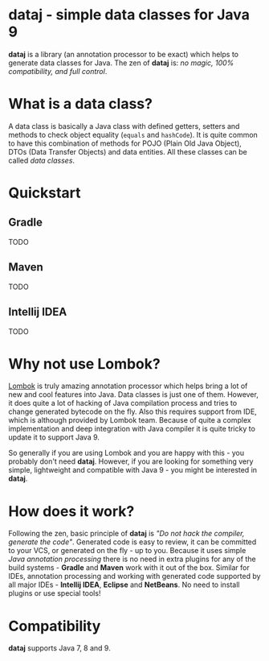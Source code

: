 # dataj - simple data classes for Java 9

**dataj** is a library (an annotation processor to be exact) which helps to generate data classes for Java. The zen of **dataj** is: *no magic, 100% compatibility, and full control*. 

# What is a data class?

A data class is basically a Java class with defined getters, setters and methods to check object equality (`equals` and `hashCode`). It is quite common to have this combination of methods for POJO (Plain Old Java Object), DTOs (Data Transfer Objects) and data entities. All these classes can be called *data classes*.

# Quickstart

## Gradle
TODO

## Maven
TODO

## Intellij IDEA
TODO 

# Why not use Lombok?

[Lombok](https://projectlombok.org/) is truly amazing annotation processor which helps bring a lot of new and cool features into Java. Data classes is just one of them. However, it does quite a lot of hacking of Java compilation process and tries to change generated bytecode on the fly. Also this requires support from IDE, which is although provided by Lombok team. Because of quite a complex implementation and deep integration with Java compiler it is quite tricky to update it to support Java 9. 

So generally if you are using Lombok and you are happy with this - you probably don't need **dataj**. However, if you are looking for something very simple, lightweight and compatible with Java 9 - you might be interested in **dataj**.

# How does it work?

Following the zen, basic principle of **dataj** is *"Do not hack the compiler, generate the code"*. Generated code is easy to review, it can be committed to your VCS, or generated on the fly - up to you. Because it uses simple *Java annotation processing* there is no need in extra plugins for any of the build systems - **Gradle** and **Maven** work with it out of the box. Similar for IDEs, annotation processing and working with generated code supported by all major IDEs - **Intellij IDEA**, **Eclipse** and **NetBeans**. No need to install plugins or use special tools!

# Compatibility 

**dataj** supports Java 7, 8 and 9. 
  